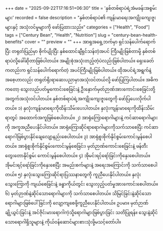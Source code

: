 +++
date = "2025-09-22T17:16:51+06:30"
title = 'နှစ်တစ်ရာပဲရဲ့အံမခန်းအစွမ်းများ'
recorded = false
description = "နှစ်တစ်ရာပဲ၏ ကျန်းမာရေးအကျိုးကျေးဇူးများနှင့် အသုံးဝင်မှုများကို ဖော်ပြထားသည်။"
categories = ["Health", "Food"]
tags = ["Century Bean", "Health", "Nutrition"]
slug = "century-bean-health-benefits"
cover = ""
preview = ""
+++
အာရှအရှေ့ဘက်မှာ ရှင်သန်ပေါက်ရောက်ပြီး တရုတ်ပြည်မှာ စိုက်ပျိုးပြီး နှစ်ထောင်ချီရှင်သန်တဲ့အပင် ကြီးမျိုးဖြစ်တာမို့ နှစ်တစ်ရာပဲလို့ခေါ်ဆိုတာဖြစ်ပါတယ်။ အမျိုးစုံအသုံးတည့်တဲ့ပဲလည်းဖြစ်ပါတယ်။ ရှေးခေတ်ကတည်းက ရှင်သန်ပေါက်ရောက်တဲ့ အပင်ကြီးမျိုးဖြစ်ပါတယ်။ ထိုအပင်ရဲ့အရွက်နဲ့အစေ့ဟာလည်း တရုတ်ရိုးရာဆေးပညာမှာအသုံးဝင်တယ်လို့ ဖော်ပြကြပါတယ်။ အဓိကကတော့ သွေးလည်ပတ်မှုကောင်းစေခြင်းနဲ့ ဦးနှောက်မှတ်ဉာဏ်အားကောင်းစေခြင်းတို့အတွက်အသုံးဝင်ပါတယ်။ နှစ်တစ်ရာပဲရဲ့အကျိုးကျေးဇူးတွေကို ဖော်ပြပေးလိုက်ပါတယ်။
၁) နှလုံးကျန်းမာရေးကိုထိန်းသိမ်းပေးပါတယ်။
နှလုံးကျန်းမာရေးကိုထိန်းသိမ်းရာတွင် အထောက်အကူဖြစ်စေပါတယ်။
၂) အာရုံကြောရောဂါများနဲ့ ကင်ဆာရောဂါများကို အကူအညီပေးနိုင်ပါတယ်။
အာရုံကြောဆိုင်ရာရောဂါများကိုသက်သာစေပြီး ကင်ဆာရောဂါဖြစ်ပွားနိုင်ချေလျော့နည်းစေပါတယ်။
၃) အာရုံစူးစိုက်နိုင်စွမ်းကောင်းမွန်စေပါတယ်။
အာရုံစူးစိုက်နိုင်စွမ်းကောင်းမွန်စေခြင်း၊ မှတ်ဉာဏ်ကောင်းစေခြင်းနဲ့ ဖန်တီးတွေးတောနိုင်စွမ်း ကောင်းမွန်စေပါတယ်။
၄) အိုမင်းရင့်ရော်ခြင်းကိုနှေးစေပါတယ်။
အိုမင်းရင့်ရော်ခြင်းကိုနှေးစေပြီး အမည်းစက်များနဲ့ အရေးအကြောင်းကို သက်သာစေပါတယ်။
၅) နှလုံးသွေးကြောဆိုင်ရာပြဿနာတွေကို ကူညီပေးနိုင်ပါတယ်။
နှလုံးသွေးကြောကို ကျယ်စေခြင်းနဲ့ ခန္ဓာကိုယ်တွင်း သွေးလှည့်ပတ်မှုအားကောင်းစေပါတယ်။
၆) မှတ်ဉာဏ်နဲ့ဆိုင်သောရောဂါများကို သက်သာစေပါတယ်။
သိမြင်ခြင်းနဲ့ဆိုင်သောရောဂါများဖြစ်ပေါ်ခြင်းကို လျော့ကျစေဖို့ကူညီပေးနိုင်ပါတယ်။ ဥပမာ။ မှတ်ဉာဏ်ချို့ယွင်းခြင်းနဲ့ အင်ဇိုင်းမားရောဂါကဲ့သို့ရောဂါများဖြစ်ပွားခြင်း
သတိပြုရန်။ သွေးနဲ့ဆိုင်သောရောဂါရှိသူများနဲ့ ကိုယ်ဝန်ဆောင်များစားသုံးဖို့မသင့်တော်ပါ။ 